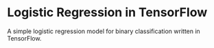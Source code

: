 # Logistic Regression in TensorFlow

A simple logistic regression model for binary classification written in TensorFlow.
